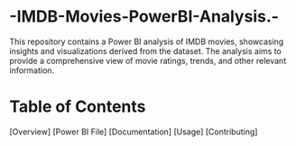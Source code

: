 # -IMDB-Movies-PowerBI-Analysis.-

This repository contains a Power BI analysis of IMDB movies, showcasing insights and visualizations derived from the dataset. 
The analysis aims to provide a comprehensive view of movie ratings, trends, and other relevant information.

# Table of Contents

[Overview]
[Power BI File]
[Documentation]
[Usage]
[Contributing]
